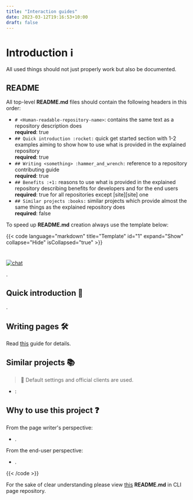 ```yaml
---
title: "Interaction guides"
date: 2023-03-12T19:16:53+10:00
draft: false
---
```


# Introduction :information_source:

All used things should not just properly work but also be documented.

## README

All top-level **README.md** files should contain the following headers in this
order:

- `# <Human-readable-repository-name>`: contains the same text as a repository
  description does  
  **required**: true
- `## Quick introduction :rocket:` quick get started section with 1-2 examples
  aiming to show how to use what is provided in the explained repository  
  **required**: true
- `## Writing <something> :hammer_and_wrench:` reference to a repository
  contributing guide  
  **required**: true
- `## Benefits :+1:` reasons to use what is provided in the explained repository
  describing benefits for developers and for the end users  
  **required**: true for all repositories except [site][site] one
- `## Similar projects :books:` similar projects which provide almost the
  same things as the explained repository does  
  **required**: false

To speed up **README.md** creation always use the template below:

{{< code language="markdown" title="Template" id="1" expand="Show" collapse="Hide" isCollapsed="true" >}}
# <Human-readable-repository-name>

[![chat](https://img.shields.io/badge/Current-goals-a32236?labelColor=ed425c&style=flat-square)][goals]

<Repository-description>.

## Quick introduction :rocket:

<Text>.

## Writing pages :hammer_and_wrench:

Read [this](./CONTRIBUTING.md) guide for details.

## Similar projects :books:

> :bell: Default <something> settings and official clients are used.

- <Project> <project-description>:

  <Screenshot>

## Why to use this project :question:

From the page writer's perspective:

- <Text>.

From the end-user perspective:

- <Text>.

[goals]: https://command-line-interface-pages.github.io/site.github.io/goals/#cli-pagescli-pages-
{{< /code >}}

For the sake of clear understanding please view [this][readme] **README.md** in CLI page
repository.

[readme]: https://github.com/command-line-interface-pages/cli-pages/blob/main/README.md?plain=1
